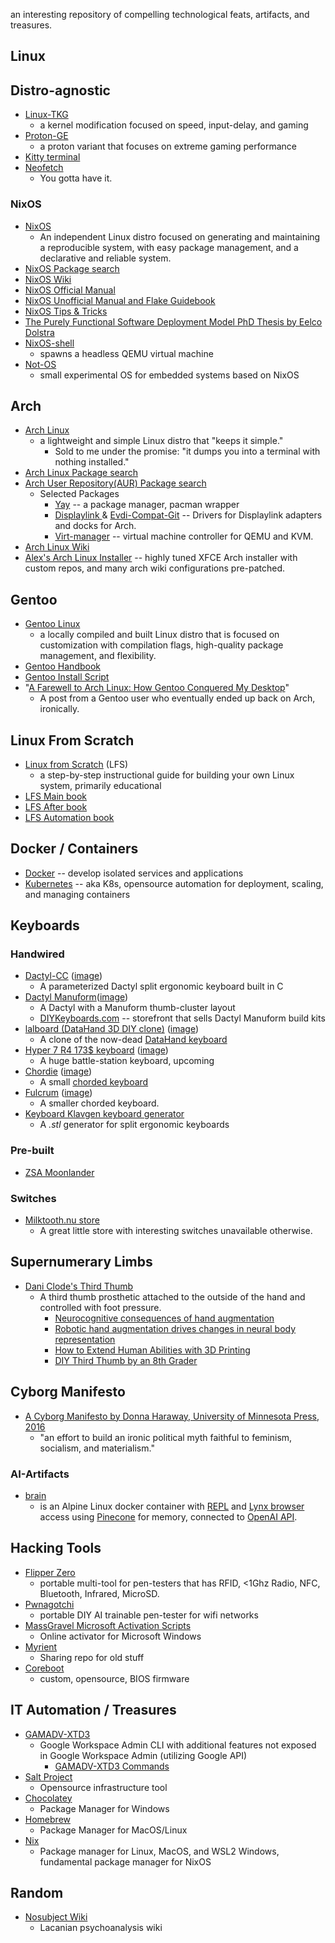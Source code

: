 an interesting repository of compelling technological feats, artifacts, and treasures.


## Linux

## Distro-agnostic
- [Linux-TKG](https://github.com/Frogging-Family/linux-tkg)
	- a kernel modification focused on speed, input-delay, and gaming
- [Proton-GE](https://github.com/GloriousEggroll/proton-ge-custom)
	- a proton variant that focuses on extreme gaming performance
- [Kitty terminal](https://sw.kovidgoyal.net/kitty/index.html)
- [Neofetch](https://github.com/dylanaraps/neofetch)
	- You gotta have it.
### NixOS
- [NixOS](https://nixos.org/)
	- An independent Linux distro focused on generating and maintaining a reproducible system, with easy package management, and a declarative and reliable system.
- [NixOS Package search](https://search.nixos.org/packages)
- [NixOS Wiki](https://nixos.wiki/)
- [NixOS Official Manual](https://nixos.org/manual/nixos/stable/)
- [NixOS Unofficial Manual and Flake Guidebook](https://nixos-and-flakes.thiscute.world/)
- [NixOS Tips & Tricks](https://discourse.nixos.org/t/tips-tricks-for-nixos-desktop/28488)
- [The Purely Functional Software Deployment Model PhD Thesis by Eelco Dolstra](https://edolstra.github.io/pubs/phd-thesis.pdf)
- [NixOS-shell](https://github.com/Mic92/nixos-shell)
	- spawns a headless QEMU virtual machine
- [Not-OS](https://github.com/cleverca22/not-os)
	- small experimental OS for embedded systems based on NixOS

## Arch
- [Arch Linux](https://archlinux.org/)
	- a lightweight and simple Linux distro that "keeps it simple."
		- Sold to me under the promise: "it dumps you into a terminal with nothing installed."
- [Arch Linux Package search](https://archlinux.org/packages/)
- [Arch User Repository(AUR) Package search](https://aur.archlinux.org/packages)
	- Selected Packages
		- [Yay](https://aur.archlinux.org/packages/yay) -- a package manager, pacman wrapper
		- [Displaylink ](https://aur.archlinux.org/packages/displaylink) & [Evdi-Compat-Git](https://aur.archlinux.org/packages/evdi-compat-git) -- Drivers for Displaylink adapters and docks for Arch.
		- [Virt-manager](https://wiki.archlinux.org/title/Virt-manager) -- virtual machine controller for QEMU and KVM.
- [Arch Linux Wiki](https://wiki.archlinux.org/)
- [Alex's Arch Linux Installer](https://github.com/wailord284/Alexs-Arch-Installer) -- highly tuned XFCE Arch installer with custom repos, and many arch wiki configurations pre-patched.

## Gentoo
- [Gentoo Linux](https://wiki.gentoo.org/wiki/Main_Page)
	- a locally compiled and built Linux distro that is focused on customization with compilation flags, high-quality package management, and flexibility. 
- [Gentoo Handbook](https://wiki.gentoo.org/wiki/Handbook:Main_Page)
- [Gentoo Install Script](https://github.com/oddlama/gentoo-install)
- "[A Farewell to Arch Linux: How Gentoo Conquered My Desktop](http://blog.lottspot.com/blog/2014/01/17/a-farewell-to-arch-linux-how-gentoo-conquered-my-desktop/)"
	- A post from a Gentoo user who eventually ended up back on Arch, ironically.

## Linux From Scratch
- [Linux from Scratch](https://www.linuxfromscratch.org/) (LFS) 
	- a step-by-step instructional guide for building your own Linux system, primarily educational
- [LFS Main book](https://www.linuxfromscratch.org/lfs/)
- [LFS After book](https://www.linuxfromscratch.org/blfs/)
- [LFS Automation book](https://www.linuxfromscratch.org/alfs/)
## Docker / Containers
- [Docker](https://www.docker.com/) -- develop isolated services and applications
- [Kubernetes](https://kubernetes.io/) -- aka K8s, opensource automation for deployment, scaling, and managing containers 
## Keyboards
### Handwired
* [Dactyl-CC](https://github.com/mjohns/dactyl-cc/blob/master/guide/README.md) ([image](https://camo.githubusercontent.com/d19ef3c17d1a1b2dc3b5e599fcb849b5580eff1d43d9ef15efc7795773de433f/68747470733a2f2f696d6775722e636f6d2f435562504c5a432e6a7067))
	* A parameterized Dactyl split ergonomic keyboard built in C
* [Dactyl Manuform](https://github.com/tshort/dactyl-keyboard)([image](https://camo.githubusercontent.com/3e11dfd554e24f822c7a1ee0e0d192d5e2f6c36693475afe56306ab3d56560d1/687474703a2f2f692e696d6775722e636f6d2f4c646a456872522e6a7067))
	* A Dactyl with a Manuform thumb-cluster layout
	* [DIYKeyboards.com](https://diykeyboards.com/) -- storefront that sells Dactyl Manuform build kits
* [lalboard (DataHand 3D DIY clone)](https://github.com/JesusFreke/lalboard) ([image](https://camo.githubusercontent.com/634b02c4247e5b76ec5a6fc1d29135c052160a26da335b9f63a78117dad216b1/68747470733a2f2f6a657375736672656b652e6769746875622e696f2f6c616c626f6172642f6c616c626f6172642e6a7067))
	* A clone of the now-dead [DataHand keyboard](https://en.wikipedia.org/wiki/DataHand)
* [Hyper 7 R4 173$ keyboard](https://mechboards.co.uk/products/hyper-7-v4) ([image](https://mechboards.co.uk/cdn/shop/products/hyper-7-r4-coming-soonanobrkt9915131-243243_1800x1800.png?v=1686765013))
	* A huge battle-station keyboard, upcoming
* [Chordie](https://github.com/kbjunky/Chordie) ([image](https://github.com/kbjunky/Chordie/raw/main/img/mxchocchordie.png))
	* A small [chorded keyboard](https://en.wikipedia.org/wiki/Chorded_keyboard)
* [Fulcrum](https://github.com/dschil138/Fulcrum) ([image](https://github.com/dschil138/Fulcrum/raw/main/photos/fulcrum-6x3-walnut-3.webp))
	* A smaller chorded keyboard.
* [Keyboard Klavgen keyboard generator](https://github.com/klavgen/klavgen)
	* A *.stl* generator for split ergonomic keyboards
### Pre-built
- [ZSA Moonlander](https://www.zsa.io/moonlander)
### Switches
- [Milktooth.nu store](https://milktooth.nu/products/switches)
	- A great little store with interesting switches unavailable otherwise.
## Supernumerary Limbs
- [Dani Clode's Third Thumb](https://www.daniclodedesign.com/thethirdthumb)
	- A third thumb prosthetic attached to the outside of the hand and controlled with foot pressure.
		- [Neurocognitive consequences of hand augmentation](https://www.biorxiv.org/content/10.1101/2020.06.16.151944v1)
		- [Robotic hand augmentation drives changes in neural body representation](https://www.science.org/doi/10.1126/scirobotics.abd7935)
		- [How to Extend Human Abilities with 3D Printing](https://medium.com/the-nozzle/champion-case-study-the-third-thumb-aa5786a6ccc4)
		- [DIY Third Thumb by an 8th Grader](https://blog.backyardbrains.com/2019/02/diy-neuroprosthetics-a-third-thumb/)

## Cyborg Manifesto
- [A Cyborg Manifesto by Donna Haraway, University of Minnesota Press, 2016](https://warwick.ac.uk/fac/arts/english/currentstudents/undergraduate/modules/fictionnownarrativemediaandtheoryinthe21stcentury/manifestly_haraway_----_a_cyborg_manifesto_science_technology_and_socialist-feminism_in_the_....pdf)
	- "an effort to build an ironic political myth faithful to feminism, socialism, and materialism."
### AI-Artifacts
- [brain](https://github.com/jmorris-dev/brain) 
	- is an Alpine Linux docker container with [REPL](https://en.wikipedia.org/wiki/Read%E2%80%93eval%E2%80%93print_loop) and [Lynx browser](https://lynx.invisible-island.net/) access using [Pinecone](https://www.pinecone.io/) for memory, connected to [OpenAI API](https://openai.com/).

## Hacking Tools
- [Flipper Zero](https://flipperzero.one/)
	- portable multi-tool for pen-testers that has RFID, <1Ghz Radio, NFC, Bluetooth, Infrared, MicroSD.
- [Pwnagotchi](https://pwnagotchi.ai/intro/)
	- portable DIY AI trainable pen-tester for wifi networks
- [MassGravel Microsoft Activation Scripts](https://github.com/massgravel/Microsoft-Activation-Scripts)
	- Online activator for Microsoft Windows
- [Myrient](https://myrient.erista.me/)
	- Sharing repo for old stuff
- [Coreboot](https://www.coreboot.org/)
	- custom, opensource, BIOS firmware

## IT Automation / Treasures
- [GAMADV-XTD3](https://github.com/taers232c/GAMADV-XTD3) 
	- Google Workspace Admin CLI with additional features not exposed in Google Workspace Admin (utilizing Google API)
		- [GAMADV-XTD3 Commands](https://sites.google.com/jis.edu.bn/gam-commands/home)
- [Salt Project](https://docs.saltproject.io/en/master/topics/tutorials/walkthrough.html)
	- Opensource infrastructure tool
- [Chocolatey](https://chocolatey.org/)
	- Package Manager for Windows
- [Homebrew](https://brew.sh/)
	- Package Manager for MacOS/Linux
- [Nix](https://nixos.org/download#nix-install-linux)
	- Package manager for Linux, MacOS, and WSL2 Windows, fundamental package manager for NixOS

## Random
- [Nosubject Wiki](https://nosubject.com/Main_Page)
	- Lacanian psychoanalysis wiki
